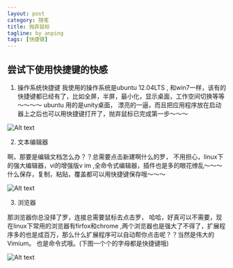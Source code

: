 ```yaml
---
layout: post
category: 随笔
title: 抛弃鼠标
tagline: by anping
tags: [快捷键]
---
```




尝试下使用快捷键的快感
----------------------


1.	操作系统快捷键
我使用的操作系统是ubuntu 12.04LTS , 和win7一样，该有的快捷键都已经有了，比如全屏，半屏，最小化，显示桌面，工作空间切换等等～～～～
ubuntu 用的是unity桌面， 漂亮的一逼，而且把应用程序放在启动器上之后也可以用快捷键打开了，抛弃鼠标已完成第一步～～～


![Alt text](http://anpingxiong.github.io/image/1.png)

2.	文本编辑器

啊，那要是编辑文档怎么办？？总需要点击新建啊什么的罗， 不用担心，linux下的强大编辑器，vi的增强版v im ,全命令式编辑器，插件也是多的眼花缭乱～～～
什么保存，复制，粘贴，覆盖都可以用快捷键保存哦～～～

![Alt text](http://anpingxiong.github.io/image/2.png)

3. 浏览器

那浏览器你总没择了罗，连接总需要鼠标去点击罗， 哈哈，好真可以不需要，现在linux下常用的浏览器有firfox和chrome ,两个浏览器也是强大了不得了，扩展程序多的也是成百万，那么什么扩展程序可以自动帮你点击呢？？当然是伟大的Vimium。 也是命令式哦。(下图一个个的字母都是快捷键哦)


![Alt text](http://anpingxiong.github.io/image/3.png)
